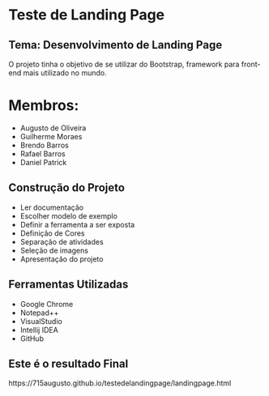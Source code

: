 <!DOCTYPE html>
<html>
  <head>
    <h1>Teste de Landing Page</h1>
    <h2>Tema: Desenvolvimento de Landing Page</h2>
    <p>O projeto tinha o objetivo de se utilizar do Bootstrap, framework para front-end mais utilizado no mundo.</p>
  </head>

  <body>
    <h1>Membros:</h1>
      <ul>
        <li>Augusto de Oliveira</li>
        <li>Guilherme Moraes</li>
        <li>Brendo Barros</li>
        <li>Rafael Barros</li>
        <li>Daniel Patrick</li>
      </ul>
     <h2>Construção do Projeto</h2>
      <ul>
        <li>Ler documentação</li>
        <li>Escolher modelo de exemplo</li>
        <li>Definir a ferramenta a ser exposta</li>
        <li>Definição de Cores</li>
        <li>Separação de atividades</li>
        <li>Seleção de imagens</li>
        <li>Apresentação do projeto</li>
      </ul>
     <h2>Ferramentas Utilizadas</h2>
      <ul>
        <li>Google Chrome</li>
        <li>Notepad++</li>
        <li>VisualStudio</li>
        <li>Intellij IDEA</li>
        <li>GitHub</li>
      </ul>
    <h2>Este é o resultado Final</h2>
    <p> https://715augusto.github.io/testedelandingpage/landingpage.html </p>
      
  </body>

</html>
